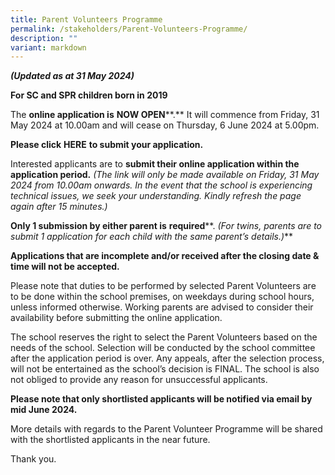 ```yaml
---
title: Parent Volunteers Programme
permalink: /stakeholders/Parent-Volunteers-Programme/
description: ""
variant: markdown
---
```

**_(Updated as at 31 May 2024)_**

**For SC and SPR children born in 2019**

The **online application is** **NOW OPEN****.** It will commence from Friday, 31 May 2024 at 10.00am and will cease on Thursday, 6 June 2024 at 5.00pm.

**Please click** **HERE** **to submit your application.**

Interested applicants are to **submit their online application within the application period.** _(The link will only be made available on Friday, 31 May 2024 from 10.00am onwards. In the event that the school is experiencing technical issues, we seek your understanding. Kindly refresh the page again after 15 minutes.)_

**Only 1 submission by either parent is** **required****. _(For twins, parents are to submit 1 application for each child with the same parent’s details.)_**

**Applications that are incomplete and/or received after the closing date & time will not be accepted.**

Please note that duties to be performed by selected Parent Volunteers are to be done within the school premises, on weekdays during school hours, unless informed otherwise. Working parents are advised to consider their availability before submitting the online application.

The school reserves the right to select the Parent Volunteers based on the needs of the school. Selection will be conducted by the school committee after the application period is over. Any appeals, after the selection process, will not be entertained as the school’s decision is FINAL. The school is also not obliged to provide any reason for unsuccessful applicants.

**Please note that only shortlisted applicants will be notified via email by mid June 2024.**

More details with regards to the Parent Volunteer Programme will be shared with the shortlisted applicants in the near future.

Thank you.